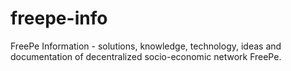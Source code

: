 # freepe-info
FreePe Information - solutions, knowledge, technology, ideas and documentation of decentralized socio-economic network FreePe.
